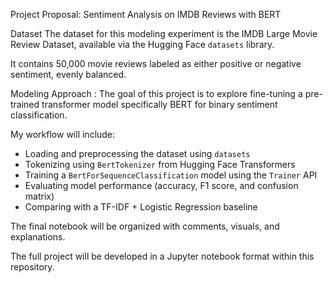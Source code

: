 
Project Proposal: Sentiment Analysis on IMDB Reviews with BERT

Dataset
The dataset for this modeling experiment is the IMDB Large Movie Review Dataset, available via the Hugging Face `datasets` library.

It contains 50,000 movie reviews labeled as either positive or negative sentiment, evenly balanced.

Modeling Approach :
The goal of this project is to explore fine-tuning a pre-trained transformer model specifically BERT for binary sentiment classification.  

My workflow will include:
- Loading and preprocessing the dataset using `datasets`
- Tokenizing using `BertTokenizer` from Hugging Face Transformers
- Training a `BertForSequenceClassification` model using the `Trainer` API
- Evaluating model performance (accuracy, F1 score, and confusion matrix)
- Comparing with a TF-IDF + Logistic Regression baseline

The final notebook will be organized with comments, visuals, and explanations.

The full project will be developed in a Jupyter notebook format within this repository.
